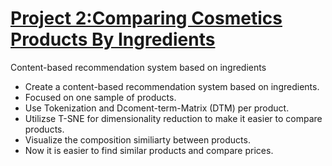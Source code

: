 # [Project 2:Comparing Cosmetics Products By Ingredients](https://nbviewer.jupyter.org/github/MMallah/Comparing-Cosmetics-Ingredients/blob/bf4d84812d880be9d5845b0ec1c9c91d6d9a2d0d/Comparing%20Cosmetics%20Products%20By%20Ingredients.ipynb)
Content-based recommendation system based on ingredients

* Create a content-based recommendation system based on ingredients.
* Focused on one sample of products.
* Use Tokenization and Dcoment-term-Matrix (DTM) per product.
* Utilizse T-SNE for dimensionality reduction to make it easier to compare products.
* Visualize the composition similiarty between products.
* Now it is easier to find similar products and compare prices.

